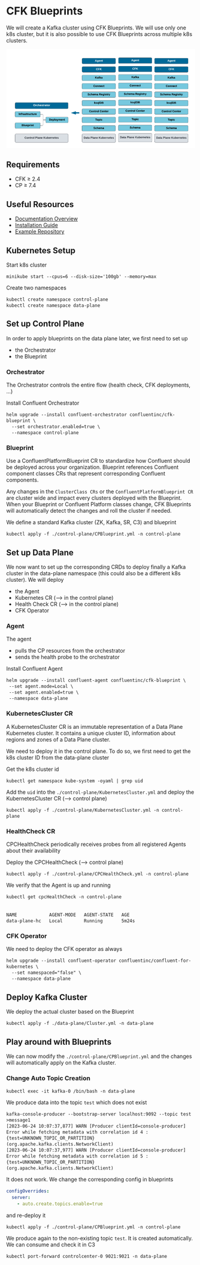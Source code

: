 # CFK Blueprints

We will create a Kafka cluster using CFK Blueprints. We will use only one k8s cluster, but
it is also possible to use CFK Blueprints across multiple k8s clusters. 

![](Overview.png)

## Requirements
* CFK ≥ 2.4
* CP ≥ 7.4

## Useful Resources
* [Documentation Overview](https://docs.confluent.io/operator/current/blueprints/cob-overview.html)
* [Installation Guide](https://docs.confluent.io/operator/current/blueprints/cob-install.html#cob-install-local-agent)
* [Example Repository](https://github.com/confluentinc/confluent-kubernetes-examples/blob/master/blueprints/quickstart-deploy/single-site-deployment.rst)

## Kubernetes Setup

Start k8s cluster

```shell
minikube start --cpus=6 --disk-size='100gb' --memory=max
```

Create two namespaces
```shell
kubectl create namespace control-plane
kubectl create namespace data-plane
```

## Set up Control Plane

In order to apply blueprints on the data plane later, we first need to set up
* the Orchestrator
* the Blueprint

### Orchestrator

The Orchestrator controls the entire flow (health check, CFK deployments, ...)

Install Confluent Orchestrator
```shell
helm upgrade --install confluent-orchestrator confluentinc/cfk-blueprint \
  --set orchestrator.enabled=true \
  --namespace control-plane
```

### Blueprint

Use a ConfluentPlatformBlueprint CR to standardize how Confluent should be deployed across your organization.
Blueprint references Confluent component classes CRs that represent corresponding Confluent components.

Any changes in the `ClusterClass CRs` or the `ConfluentPlatformBlueprint CR` are cluster wide and impact every clusters deployed with the Blueprint.
When your Blueprint or Confluent Platform classes change, CFK Blueprints will automatically detect the changes and roll the cluster if needed.

We define a standard Kafka cluster (ZK, Kafka, SR, C3) and blueprint

```shell
kubectl apply -f ./control-plane/CPBlueprint.yml -n control-plane
```

## Set up Data Plane
We now want to set up the corresponding CRDs to deploy finally a Kafka cluster in the data-plane namespace (this could also be a different k8s cluster).
We will deploy
* the Agent
* Kubernetes CR (--> in the control plane)
* Health Check CR (--> in the control plane)
* CFK Operator


### Agent

The agent 
* pulls the CP resources from the orchestrator
* sends the health probe to the orchestrator

Install Confluent Agent
```shell
helm upgrade --install confluent-agent confluentinc/cfk-blueprint \
 --set agent.mode=Local \
 --set agent.enabled=true \
 --namespace data-plane
```

### KubernetesCluster CR

A KubernetesCluster CR is an immutable representation of a Data Plane Kubernetes cluster.
It contains a unique cluster ID, information about regions and zones of a Data Plane cluster.

We need to deploy it in the control plane. To do so, we first need to get the k8s cluster ID from the data-plane cluster

Get the k8s cluster id
```shell
kubectl get namespace kube-system -oyaml | grep uid
```
Add the `uid` into the `./control-plane/KubernetesCluster.yml` and
deploy the KubernetesCluster CR (--> control plane)
```shell
kubectl apply -f ./control-plane/KubernetesCluster.yml -n control-plane
```

### HealthCheck CR

CPCHealthCheck periodically receives probes from all registered Agents about their availability

Deploy the CPCHealthCheck (--> control plane)
```shell
kubectl apply -f ./control-plane/CPCHealthCheck.yml -n control-plane
```
We verify that the Agent is up and running
```shell
kubectl get cpcHealthCheck -n control-plane


NAME            AGENT-MODE   AGENT-STATE   AGE
data-plane-hc   Local        Running       5m24s
```

### CFK Operator

We need to deploy the CFK operator as always
```shell
helm upgrade --install confluent-operator confluentinc/confluent-for-kubernetes \
  --set namespaced="false" \
  --namespace data-plane
```

## Deploy Kafka Cluster

We deploy the actual cluster based on the Blueprint

```shell
kubectl apply -f ./data-plane/Cluster.yml -n data-plane
```

## Play around with Blueprints
We can now modify the `./control-plane/CPBlueprint.yml` and the changes will automatically apply on the Kafka cluster.

### Change Auto Topic Creation

```shell
kubectl exec -it kafka-0 /bin/bash -n data-plane
```

We produce data into the topic `test` which does not exist

```shell
kafka-console-producer --bootstrap-server localhost:9092 --topic test
>message1
[2023-06-24 10:07:37,877] WARN [Producer clientId=console-producer] Error while fetching metadata with correlation id 4 : {test=UNKNOWN_TOPIC_OR_PARTITION} (org.apache.kafka.clients.NetworkClient)
[2023-06-24 10:07:37,977] WARN [Producer clientId=console-producer] Error while fetching metadata with correlation id 5 : {test=UNKNOWN_TOPIC_OR_PARTITION} (org.apache.kafka.clients.NetworkClient)
```
It does not work.
We change the corresponding config in blueprints

```yaml
configOverrides:
  server:
    - auto.create.topics.enable=true
```

and re-deploy it
```shell
kubectl apply -f ./control-plane/CPBlueprint.yml -n control-plane
```

We produce again to the non-existing topic `test`. It is created automatically.
We can consume and check it in C3
```shell
kubectl port-forward controlcenter-0 9021:9021 -n data-plane
```